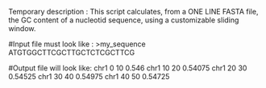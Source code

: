 

Temporary description : This script calculates, from a ONE LINE FASTA file, the GC content of a nucleotid sequence, using a customizable sliding window.

#Input file must look like :
\>my_sequence
ATGTGGCTTCGCTTGCTCTCGCTTCG

#Output file will look like:
chr1 0 10 0.546
chr1 10 20 0.54075
chr1 20 30 0.54525
chr1 30 40 0.54975
chr1 40 50 0.54725

